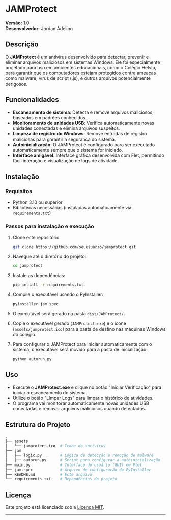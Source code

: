 # JAMProtect

**Versão:** 1.0  
**Desenvolvedor:** Jordan Adelino

## Descrição

O **JAMProtect** é um antivírus desenvolvido para detectar, prevenir e eliminar arquivos maliciosos em sistemas Windows. Ele foi especialmente projetado para uso em ambientes educacionais, como o Colégio Helvip, para garantir que os computadores estejam protegidos contra ameaças como malware, vírus de script (.js), e outros arquivos potencialmente perigosos.

## Funcionalidades

- **Escaneamento de sistema**: Detecta e remove arquivos maliciosos, baseados em padrões conhecidos.
- **Monitoramento de unidades USB**: Verifica automaticamente novas unidades conectadas e elimina arquivos suspeitos.
- **Limpeza de registro do Windows**: Remove entradas de registro maliciosas para garantir a segurança do sistema.
- **Autoinicialização**: O JAMProtect é configurado para ser executado automaticamente sempre que o sistema for iniciado.
- **Interface amigável**: Interface gráfica desenvolvida com Flet, permitindo fácil interação e visualização de logs de atividade.

## Instalação

### Requisitos

- Python 3.10 ou superior
- Bibliotecas necessárias (instaladas automaticamente via `requirements.txt`)

### Passos para instalação e execução

1. Clone este repositório:
   ```bash
   git clone https://github.com/seuusuario/jamprotect.git
   ```

2. Navegue até o diretório do projeto:
   ```bash
   cd jamprotect
   ```

3. Instale as dependências:
   ```bash
   pip install -r requirements.txt
   ```

4. Compile o executável usando o PyInstaller:
   ```bash
   pyinstaller jam.spec
   ```

5. O executável será gerado na pasta `dist/JAMProtect/`.

6. Copie o executável gerado (`JAMProtect.exe`) e o ícone (`assets/jamprotect.ico`) para a pasta de destino nas máquinas Windows do colégio.

7. Para configurar o JAMProtect para iniciar automaticamente com o sistema, o executável será movido para a pasta de inicialização:
   ```bash
   python autorun.py
   ```

## Uso

- Execute o **JAMProtect.exe** e clique no botão "Iniciar Verificação" para iniciar o escaneamento do sistema.
- Utilize o botão "Limpar Logs" para limpar o histórico de atividades.
- O programa vai monitorar automaticamente novas unidades USB conectadas e remover arquivos maliciosos quando detectados.

## Estrutura do Projeto

```bash
.
├── assets
│   └── jamprotect.ico  # Ícone do antivírus
├── jam
│   ├── logic.py        # Lógica de detecção e remoção de malware
│   ├── autorun.py      # Script para configurar a autoinicialização
├── main.py             # Interface do usuário (GUI) em Flet
├── jam.spec            # Arquivo de configuração do PyInstaller
├── README.md           # Este arquivo
└── requirements.txt    # Dependências do projeto
```

## Licença

Este projeto está licenciado sob a [Licença MIT](https://opensource.org/licenses/MIT).

---
